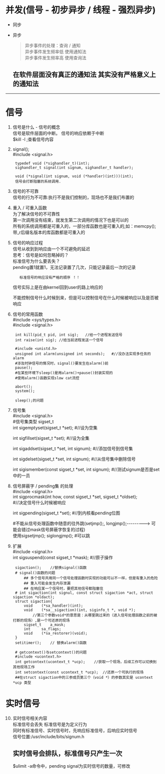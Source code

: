 # 并发(信号 - 初步异步 / 线程 - 强烈异步)  
  
- 同步  
	  
  
- 异步  
	>异步事件的处理：查询 / 通知  
	>异步事件发生频率低	使用通知法  
	>异步事件发生频率高	使用查询法  
  
	## 在软件层面没有真正的通知法	其实没有严格意义上的通知法  
---
# 信号
  
1. 信号是什么 - 信号的概念  
		信号是软件层面的中断。	信号的响应依赖于中断  
		$kill -l ;查看信号内容  
  
2. signal();  
		#include <signal.h>  
  
		typedef void (*sighandler_t)(int);  
		sighandler_t signal(int signum, sighandler_t handler);  
  
		void (*signal(int signum, void (*handler)(int)))(int);  
		信号会打断阻塞的系统调用.  
  
3. 信号的不可靠  
	信号的行为不可靠:执行不是我们控制的，现场也不是我们布置的  
  
4. 重入 / 可重入函数  
		为了解决信号的不可靠性  
		第一次调用没有结束，就发生第二次调用的情况下也是可以的  
		所有的系统调用都是可重入的，一部分库函数也是可重入的,如：memcpy();带_r后缀名版本的库函数都是可重入的  
  
5. 信号的响应过程  
	信号从收到到响应由一个不可避免的延迟  
	思考：信号是如何忽略掉的？  
		  标准信号为什么要丢失？  
		  	pending置1就置1，无法记录置了几次，只能记录最后一次的记录  
  
		  标准信号的响应没有严格的顺序 ！！  
	信号实际上是在由kernel回到user的路上响应的  
  
	不能控制信号什么时候到来，但是可以控制信号在什么时候被响应以及是否被响应  
  
6. 信号的常用函数  
		#include <sys/types.h>  
		#include <signal.h>  
	  
		int kill(pid_t pid, int sig);	//给一个进程发送信号  
		int raise(int sig);	//给当前进程发送一个信号  
  
		#include <unistd.h>  
		unsigned int alarm(unsigned int seconds);	#//没办法实现多任务的alarm  
		#涉及时钟信号的情况时，signal()要发生在alarm()前  
		pause();  
		#在某些环境下sleep()是用alarm()+pause()封装实现的  
		#使用alarm()函数实现slow cat流控  
  
		abort();  
		system();  
  
		sleep();的问题  
  
7. 信号集  
	#include <signal.h>  
	#信号集类型	sigset_t  
	int sigemptyset(sigset_t *set);	#//设为空集  
  
	int sigfillset(sigset_t *set);	#//设为全集  
  
	int sigaddset(sigset_t *set, int signum);	#//添加信号到信号集  
  
	int sigdelset(sigset_t *set, int signum);	#//从信号集中删除信号  
  
	int sigismember(const sigset_t *set, int signum);	#//测试signum是否是set中的一员  
  
8. 信号屏蔽字 / pending集 的处理  
	#include <signal.h>  
	int sigprocmask(int how, const sigset_t *set, sigset_t *oldset);  
	#//决定信号什么时候被响应  
	  
	int sigpending(sigset_t *set);	#//到内核看pending位图  
  
	#不能从信号处理函数中随意的往外跳(setjmp();, longjmp();---------> 可能会错过mask信号屏蔽字恢复的过程)  
	使用sigsetjmp();	siglongjmp(); #可以跳  
	  
	  
9. 扩展  
		#include <signal.h>  
		int sigsuspend(const sigset_t *mask);	#//原子操作  
  
		sigaction();	//替换signal()函数  
		# signal()函数的问题  
			## 多个信号共用同一个信号处理函数时实现的功能可以不一样，但是有重入的危险  
			## 重入可能会发生内存泄漏  
			## 在响应某一个信号时，要把其他信号都阻塞住  
		# int sigaction(int signul, const struct sigaction *act, struct sigaction *oldact);  
		struct sigaction{  
			void	(*sa_handler)(int);  
			void	(*sa__sigaction)(int, siginfo_t *, void *);  
				//第三个参数void*的意思是：从哪里跳过来的（进入信号处理函数之前的被打断的现场）,是一个可还原的现场  
			sigset_t 	a_mask;  
			int		sa_flags;  
			void	(*sa_restorer)(void);  
		}  
		setitimer();	// 替换alarm()函数  
  
		# getcontext()与setcontext()的问题  
		#include <ucontext.h>
		int getcontext(ucontext_t *ucp);	//获取一个现场，后续工作可以切换到其他现场工作  
		int setcontext(const ucontext_t *ucp);	//还原一个可执行的现场  
		##在struct sigaction中的三参成员第三个（void *）的参数其实是 ucontext *ucp 类型  
  
  
# 实时信号  
10. 实时信号相关内容  
	标准信号会丢失  标准信号是为定义行为  
	同时有标准信号、实时信号时，先响应标准信号，后响应实时信号  
	信号位置:/usr/include/bits/signum.h  
	## 实时信号会排队，标准信号只产生一次  
	$ulimit -a命令中，pending signal为实时信号的数量，可修改  

